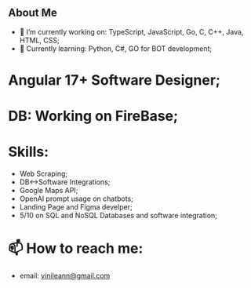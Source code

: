 ## About Me
- 🔭 I’m currently working on: TypeScript, JavaScript, Go, C, C++, Java, HTML, CSS;
- 🌱 Currently learning: Python, C#, GO for BOT development;
# Angular 17+ Software Designer;
# DB: Working on FireBase;
# Skills:
- Web Scraping;
- DB<->Software Integrations;
- Google Maps API;
- OpenAI prompt usage on chatbots;
- Landing Page and Figma develper;
- 5/10 on SQL and NoSQL Databases and software integration;
# 📫 How to reach me:
- email: vinileann@gmail.com
